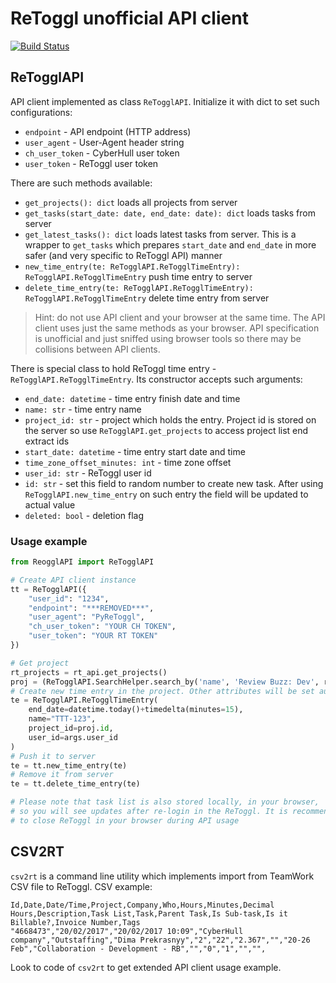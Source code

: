 # ReToggl unofficial API client

[![Build Status](https://travis-ci.com/Livich/PyReToggl.svg?token=6T8dpeTmz8PpycNpNg8C&branch=master)](https://travis-ci.com/Livich/PyReToggl)

## ReTogglAPI

API client implemented as class `ReTogglAPI`. Initialize it with dict to set such configurations:
* `endpoint` - API endpoint (HTTP address)
* `user_agent` - User-Agent header string
* `ch_user_token` - CyberHull user token
* `user_token` - ReToggl user token

There are such methods available:
* `get_projects(): dict` loads all projects from server
* `get_tasks(start_date: date, end_date: date): dict` loads tasks from server
* `get_latest_tasks(): dict` loads latest tasks from server. This is a wrapper to `get_tasks` which prepares `start_date` and `end_date` in more safer (and very specific to ReToggl API) manner
* `new_time_entry(te: ReTogglAPI.ReTogglTimeEntry): ReTogglAPI.ReTogglTimeEntry` push time entry to server
* `delete_time_entry(te: ReTogglAPI.ReTogglTimeEntry): ReTogglAPI.ReTogglTimeEntry` delete time entry from server

>Hint: do not use API client and your browser at the same time. The API client uses just the same methods as your browser. API specification is unofficial and just sniffed using browser tools so there may be collisions between API clients.

There is special class to hold ReToggl time entry - `ReTogglAPI.ReTogglTimeEntry`. Its constructor accepts such arguments:
* `end_date: datetime` - time entry finish date and time
* `name: str` - time entry name
* `project_id: str` - project which holds the entry. Project id is stored on the server so use `ReTogglAPI.get_projects` to access project list end extract ids
* `start_date: datetime` - time entry start date and time
* `time_zone_offset_minutes: int` - time zone offset
* `user_id: str` - ReToggl user id
* `id: str` - set this field to random number to create new task. After using `ReTogglAPI.new_time_entry` on such entry the field will be updated to actual value
* `deleted: bool` - deletion flag

### Usage example
```python
from ReogglAPI import ReTogglAPI

# Create API client instance
tt = ReTogglAPI({
    "user_id": "1234",
    "endpoint": "***REMOVED***",
    "user_agent": "PyReToggl",
    "ch_user_token": "YOUR CH TOKEN",
    "user_token": "YOUR RT TOKEN"
})

# Get project
rt_projects = rt_api.get_projects()
proj = (ReTogglAPI.SearchHelper.search_by('name', 'Review Buzz: Dev', rt_projects)[0])
# Create new time entry in the project. Other attributes will be set automatically
te = ReTogglAPI.ReTogglTimeEntry(
    end_date=datetime.today()+timedelta(minutes=15),
    name="TTT-123",
    project_id=proj.id,
    user_id=args.user_id
)
# Push it to server
te = tt.new_time_entry(te)
# Remove it from server
te = tt.delete_time_entry(te)

# Please note that task list is also stored locally, in your browser,
# so you will see updates after re-login in the ReToggl. It is recommended
# to close ReToggl in your browser during API usage
```
      
## CSV2RT

`csv2rt` is a command line utility which implements import from TeamWork CSV file to ReToggl. CSV example:
```csv
Id,Date,Date/Time,Project,Company,Who,Hours,Minutes,Decimal Hours,Description,Task List,Task,Parent Task,Is Sub-task,Is it Billable?,Invoice Number,Tags
"4668473","20/02/2017","20/02/2017 10:09","CyberHull company","Outstaffing","Dima Prekrasnyy","2","22","2.367","","20-26 Feb","Collaboration - Development - RB","","0","1","","",
```

Look to code of `csv2rt` to get extended API client usage example.
        